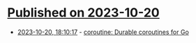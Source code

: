 # [Published on 2023-10-20](index.md)

* [2023-10-20, 18:10:17](https://lobste.rs/s/gpqzxw/coroutine_durable_coroutines_for_go) - [coroutine: Durable coroutines for Go](https://github.com/stealthrocket/coroutine)
